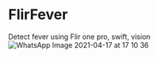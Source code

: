 # FlirFever
Detect fever using Flir one pro, swift, vision
![WhatsApp Image 2021-04-17 at 17 10 36](https://user-images.githubusercontent.com/16924142/116211551-84beac00-a776-11eb-9d8b-25814f9effeb.jpeg)

